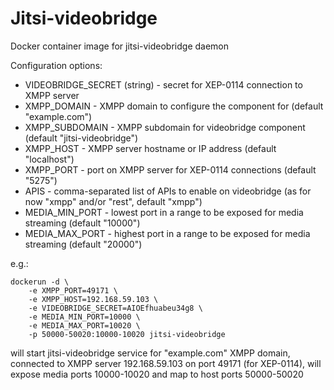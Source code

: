 # Jitsi-videobridge 
Docker container image for jitsi-videobridge daemon

Configuration options:

- VIDEOBRIDGE_SECRET (string) - secret for XEP-0114 connection to XMPP server
- XMPP_DOMAIN - XMPP domain to configure the component for (default "example.com")
- XMPP_SUBDOMAIN - XMPP subdomain for videobridge component (default "jitsi-videobridge")
- XMPP_HOST - XMPP server hostname or IP address (default "localhost")
- XMPP_PORT - port on XMPP server for XEP-0114 connections (default "5275")
- APIS - comma-separated list of APIs to enable on videobridge (as for now "xmpp" and/or "rest", default "xmpp")
- MEDIA_MIN_PORT - lowest port in a range to be exposed for media streaming (default "10000")
- MEDIA_MAX_PORT - highest port in a range to be exposed for media streaming (default "20000")

e.g.:

```
dockerun -d \
	-e XMPP_PORT=49171 \
	-e XMPP_HOST=192.168.59.103 \
	-e VIDEOBRIDGE_SECRET=AIOEfhuabeu34g8 \
	-e MEDIA_MIN_PORT=10000 \
	-e MEDIA_MAX_PORT=10020 \
	-p 50000-50020:10000-10020 jitsi-videobridge
```

will start jitsi-videobridge service for "example.com" XMPP domain, connected to XMPP server 192.168.59.103 on port 49171 (for XEP-0114), will expose media ports 10000-10020 and map to host ports 50000-50020